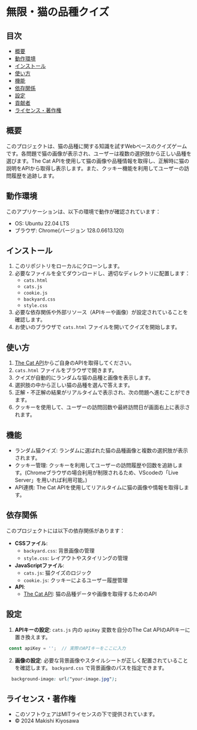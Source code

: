 # 無限・猫の品種クイズ

## 目次
- [概要](#概要)
- [動作環境](#動作環境)
- [インストール](#インストール)
- [使い方](#使い方)
- [機能](#機能)
- [依存関係](#依存関係)
- [設定](#設定)
- [貢献者](#貢献者)
- [ライセンス・著作権](#ライセンス・著作権)

## 概要
このプロジェクトは、猫の品種に関する知識を試すWebベースのクイズゲームです。各問題で猫の画像が表示され、ユーザーは複数の選択肢から正しい品種を選びます。The Cat APIを使用して猫の画像や品種情報を取得し、正解時に猫の説明をAPIから取得し表示します。また、クッキー機能を利用してユーザーの訪問履歴を追跡します。

## 動作環境
このアプリケーションは、以下の環境で動作が確認されています：
- OS: Ubuntu 22.04 LTS
- ブラウザ: Chrome(バージョン 128.0.6613.120)

## インストール
1. このリポジトリをローカルにクローンします。
2. 必要なファイルを全てダウンロードし、適切なディレクトリに配置します：
   - `cats.html`
   - `cats.js`
   - `cookie.js`
   - `backyard.css`
   - `style.css`
3. 必要な依存関係や外部リソース（APIキーや画像）が設定されていることを確認します。
4. お使いのブラウザで `cats.html` ファイルを開いてクイズを開始します。

## 使い方
1. [The Cat API](https://thecatapi.com)からご自身のAPIを取得してください。
2. `cats.html` ファイルをブラウザで開きます。
3. クイズが自動的にランダムな猫の品種と画像を表示します。
4. 選択肢の中から正しい猫の品種を選んで答えます。
5. 正解・不正解の結果がリアルタイムで表示され、次の問題へ進むことができます。
6. クッキーを使用して、ユーザーの訪問回数や最終訪問日が画面右上に表示されます。

## 機能
- ランダム猫クイズ: ランダムに選ばれた猫の品種画像と複数の選択肢が表示されます。
- クッキー管理: クッキーを利用してユーザーの訪問履歴や回数を追跡します。(Chromeブラウザの場合利用が制限されるため、VScodeの「Live Server」を用いれば利用可能。)
- API連携: The Cat APIを使用してリアルタイムに猫の画像や情報を取得します。

## 依存関係
このプロジェクトには以下の依存関係があります：

- **CSSファイル**:
  - `backyard.css`: 背景画像の管理
  - `style.css`: レイアウトやスタイリングの管理
- **JavaScriptファイル**:
  - `cats.js`: 猫クイズのロジック
  - `cookie.js`: クッキーによるユーザー履歴管理
- **API**:
  - [The Cat API](https://thecatapi.com): 猫の品種データや画像を取得するためのAPI

## 設定
1. **APIキーの設定**: `cats.js` 内の `apiKey` 変数を自分のThe Cat APIのAPIキーに置き換えます。

  ```js
   const apiKey = '';  // 実際のAPIキーをここに入力
  ```

2. **画像の設定**: 必要な背景画像やスタイルシートが正しく配置されていることを確認します。
   `backyard.css` で背景画像のパスを指定できます。

  ```css
    background-image: url("your-image.jpg");
  ```

## ライセンス・著作権
- このソフトウェアはMITライセンスの下で提供されています。
- © 2024 Makishi Kiyosawa

